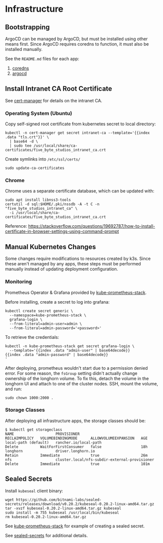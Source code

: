 # Infrastructure

## Bootstrapping

ArgoCD can be managed by ArgoCD, but must be installed using other means first.
Since ArgoCD requires coredns to function, it must also be installed manually.

See the `README.md` files for each app:
1. [coredns](./coredns/)
2. [argocd](./argocd/)

## Install Intranet CA Root Certificate

See [cert-manager](./cert-manager) for details on the intranet CA.

### Operating System (Ubuntu)

Copy self-signed root certificate from kubernetes secret to local directory:
```
kubectl -n cert-manager get secret intranet-ca --template='{{index .data "tls.crt"}}' \
  | base64 -d \
  | sudo tee /usr/local/share/ca-certificates/five_byte_studios_intranet_ca.crt
```
Create symlinks into `/etc/ssl/certs/`
```
sudo update-ca-certificates
```

### Chrome

Chrome uses a separate certificate database, which can be updated with:
```
sudo apt install libnss3-tools
certutil -d sql:$HOME/.pki/nssdb -A -t C -n "five_byte_studios_intranet_ca" \
  -i /usr/local/share/ca-certificates/five_byte_studios_intranet_ca.crt
```

Reference: https://stackoverflow.com/questions/19692787/how-to-install-certificate-in-browser-settings-using-command-prompt

## Manual Kubernetes Changes

Some changes require modifications to resources created by k3s. Since these
aren't managed by any apps, these steps must be performed manually instead of
updating deployment configuration.

### Monitoring

Prometheus Operator & Grafana provided by [kube-prometheus-stack][].

Before installing, create a secret to log into grafana:
```
kubectl create secret generic \
  --namespace=kube-prometheus-stack \
  grafana-login \
  --from-literal=admin-user=admin \
  --from-literal=admin-password='<password>'
```

To retrieve the credentials:
```
kubectl -n kube-prometheus-stack get secret grafana-login \
  --template='{{index .data "admin-user" | base64decode}}
{{index .data "admin-password" | base64decode}}
'
```

After deploying, prometheus wouldn't start due to a permission denied error.
For some reason, the `fsGroup` setting didn't actually change ownership of
the longhorn volume. To fix this, detach the volume in the longhorn UI and
attach to one of the cluster nodes. SSH, mount the volume, and run:
```
sudo chown 1000:2000 .
```

### Storage Classes

After deploying all infrastructure apps, the storage classes should be:
```
$ kubectl get storageclass
NAME                   PROVISIONER                                     RECLAIMPOLICY   VOLUMEBINDINGMODE      ALLOWVOLUMEEXPANSION   AGE
local-path (default)   rancher.io/local-path                           Delete          WaitForFirstConsumer   false                  18h
longhorn               driver.longhorn.io                              Retain          Immediate              true                   26m
nfs                    cluster.local/nfs-subdir-external-provisioner   Delete          Immediate              true                   101m
```

[kube-prometheus-stack]: https://github.com/prometheus-community/helm-charts/tree/main/charts/kube-prometheus-stack

## Sealed Secrets

Install `kubeseal` client binary:
```
wget https://github.com/bitnami-labs/sealed-secrets/releases/download/v0.20.2/kubeseal-0.20.2-linux-amd64.tar.gz
tar -xvzf kubeseal-0.20.2-linux-amd64.tar.gz kubeseal
sudo install -m 755 kubeseal /usr/local/bin/kubeseal
rm kubeseal-0.20.2-linux-amd64.tar.gz
```

See [kube-prometheus-stack](./kube-prometheus-stack/README.md) for example of creating a sealed secret.

See [sealed-secrets][] for additional details.

[sealed-secrets]: https://github.com/bitnami-labs/sealed-secrets
